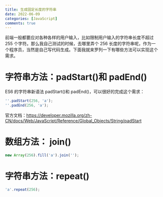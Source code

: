 ```yaml
---
title: 生成固定长度的字符串
date: 2022-06-09
categories: [JavaScript]
comments: true
---
```


前端一般都要应对各种各样的用户输入，比如限制用户输入的字符串长度不超过 255 个字符。那么我自己测试的时候，去哪里弄个 256 长度的字符串呢，作为一个程序员，当然是自己写代码生成。下面我就来罗列一下有哪些方法可以实现这个需求。

# 字符串方法：padStart()和 padEnd()

ES6 的字符串新语法 padStart()和 padEnd()，可以很好的完成这个需求：

```JavaScript
''.padStart(256, 'a');
''.padEnd(256, 'a');
```

官方文档：https://developer.mozilla.org/zh-CN/docs/Web/JavaScript/Reference/Global_Objects/String/padStart

# 数组方法： join()

```JavaScript
new Array(256).fill('a').join('');
```

# 字符串方法：repeat()

```JavaScript
'a'.repeat(256);
```
